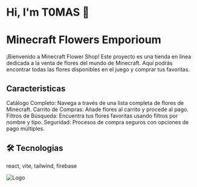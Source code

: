 
# Hi, I'm T0MAS 👋


# Minecraft Flowers Emporioum

¡Bienvenido a Minecraft Flower Shop! Este proyecto es una tienda en línea dedicada a la venta de flores del mundo de Minecraft. Aquí podrás encontrar todas las flores disponibles en el juego y comprar tus favoritas.


## Caracteristicas

Catálogo Completo: Navega a través de una lista completa de flores de Minecraft.
Carrito de Compras: Añade flores al carrito y procede al pago.
Filtros de Búsqueda: Encuentra tus flores favoritas usando filtros por nombre y tipo.
Seguridad: Procesos de compra seguros con opciones de pago múltiples.

## 🛠 Tecnologias
react, vite, tailwind, firebase


![Logo](https://i.imgur.com/offRE19.png)

